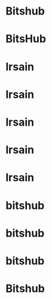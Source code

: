 # Bitshub
# BitsHub
# lrsain
# lrsain
# lrsain
# lrsain
# lrsain
# bitshub
# bitshub
# bitshub
# Bitshub
